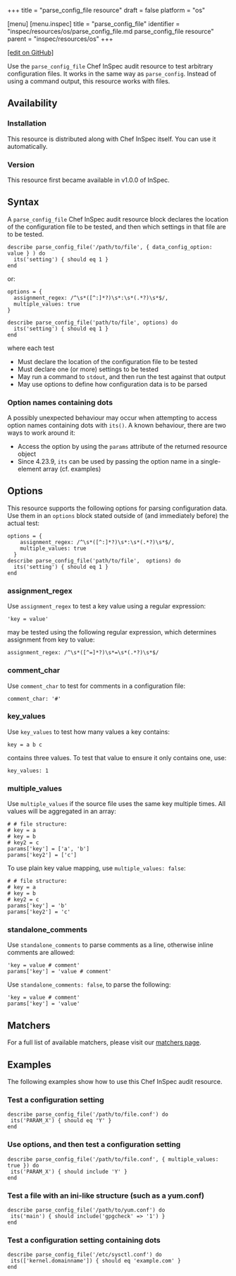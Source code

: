 +++
title = "parse_config_file resource"
draft = false
platform = "os"

[menu]
  [menu.inspec]
    title = "parse_config_file"
    identifier = "inspec/resources/os/parse_config_file.md parse_config_file resource"
    parent = "inspec/resources/os"
+++

[\[edit on GitHub\]](https://github.com/inspec/inspec/blob/master/docs-chef-io/content/inspec/resources/parse_config_file.md)

Use the `parse_config_file` Chef InSpec audit resource to test arbitrary configuration files. It works in the same way as `parse_config`. Instead of using a command output, this resource works with files.

## Availability

### Installation

This resource is distributed along with Chef InSpec itself. You can use it automatically.

### Version

This resource first became available in v1.0.0 of InSpec.

## Syntax

A `parse_config_file` Chef InSpec audit resource block declares the location of the configuration file to be tested, and then which settings in that file are to be tested.

    describe parse_config_file('/path/to/file', { data_config_option: value } ) do
      its('setting') { should eq 1 }
    end

or:

    options = {
      assignment_regex: /^\s*([^:]*?)\s*:\s*(.*?)\s*$/,
      multiple_values: true
    }

    describe parse_config_file('path/to/file', options) do
      its('setting') { should eq 1 }
    end

where each test

- Must declare the location of the configuration file to be tested
- Must declare one (or more) settings to be tested
- May run a command to `stdout`, and then run the test against that output
- May use options to define how configuration data is to be parsed

### Option names containing dots

A possibly unexpected behaviour may occur when attempting to access option names containing dots with `its()`. A known behaviour, there are two ways to work around it:

* Access the option by using the `params` attribute of the returned resource object
* Since 4.23.9, `its` can be used by passing the option name in a single-element array (cf. examples)

## Options

This resource supports the following options for parsing configuration data. Use them in an `options` block stated outside of (and immediately before) the actual test:

    options = {
        assignment_regex: /^\s*([^:]*?)\s*:\s*(.*?)\s*$/,
        multiple_values: true
      }
    describe parse_config_file('path/to/file',  options) do
      its('setting') { should eq 1 }
    end

### assignment_regex

Use `assignment_regex` to test a key value using a regular expression:

    'key = value'

may be tested using the following regular expression, which determines assignment from key to value:

    assignment_regex: /^\s*([^=]*?)\s*=\s*(.*?)\s*$/

### comment_char

Use `comment_char` to test for comments in a configuration file:

    comment_char: '#'

### key_values

Use `key_values` to test how many values a key contains:

    key = a b c

contains three values. To test that value to ensure it only contains one, use:

    key_values: 1

### multiple_values

Use `multiple_values` if the source file uses the same key multiple times. All values will be aggregated in an array:

    # # file structure:
    # key = a
    # key = b
    # key2 = c
    params['key'] = ['a', 'b']
    params['key2'] = ['c']

To use plain key value mapping, use `multiple_values: false`:

    # # file structure:
    # key = a
    # key = b
    # key2 = c
    params['key'] = 'b'
    params['key2'] = 'c'

### standalone_comments

Use `standalone_comments` to parse comments as a line, otherwise inline comments are allowed:

    'key = value # comment'
    params['key'] = 'value # comment'

Use `standalone_comments: false`, to parse the following:

    'key = value # comment'
    params['key'] = 'value'

## Matchers

For a full list of available matchers, please visit our [matchers page](/inspec/matchers/).

## Examples

The following examples show how to use this Chef InSpec audit resource.

### Test a configuration setting

    describe parse_config_file('/path/to/file.conf') do
     its('PARAM_X') { should eq 'Y' }
    end

### Use options, and then test a configuration setting

    describe parse_config_file('/path/to/file.conf', { multiple_values: true }) do
     its('PARAM_X') { should include 'Y' }
    end

### Test a file with an ini-like structure (such as a yum.conf)

    describe parse_config_file('/path/to/yum.conf') do
     its('main') { should include('gpgcheck' => '1') }
    end

### Test a configuration setting containing dots

    describe parse_config_file('/etc/sysctl.conf') do
     its(['kernel.domainname']) { should eq 'example.com' }
    end
